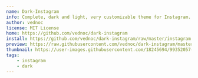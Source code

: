 ```yaml
---
name: Dark-Instagram
info: Complete, dark and light, very customizable theme for Instagram.
author: vednoc
license: MIT License
home: https://github.com/vednoc/dark-instagram
install: https://github.com/vednoc/dark-instagram/raw/master/instagram.user.styl
preview: https://raw.githubusercontent.com/vednoc/dark-instagram/master/images/preview.png
thumbnail: https://user-images.githubusercontent.com/18245694/99352057-3d1c2600-28a2-11eb-98b2-f27c376418e7.png
tags:
    - instagram
    - dark
---
```


